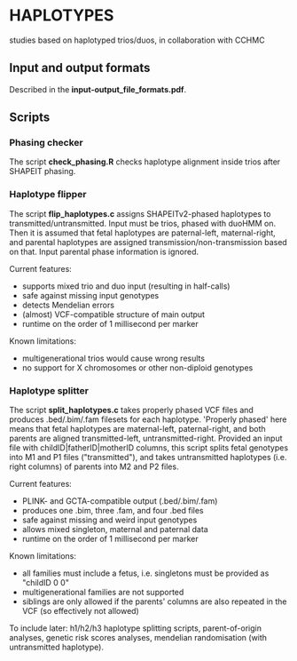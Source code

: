 # HAPLOTYPES
studies based on haplotyped trios/duos, in collaboration with CCHMC

## Input and output formats
Described in the **input-output_file_formats.pdf**.

## Scripts
### Phasing checker
The script **check_phasing.R** checks haplotype alignment inside trios after SHAPEIT phasing.

### Haplotype flipper
The script **flip_haplotypes.c** assigns SHAPEITv2-phased haplotypes to transmitted/untransmitted. Input must be trios, phased with duoHMM on. Then it is assumed that fetal haplotypes are paternal-left, maternal-right, and parental haplotypes are assigned transmission/non-transmission based on that. Input parental phase information is ignored.

Current features:
- supports mixed trio and duo input (resulting in half-calls)
- safe against missing input genotypes
- detects Mendelian errors
- (almost) VCF-compatible structure of main output
- runtime on the order of 1 millisecond per marker

Known limitations:
- multigenerational trios would cause wrong results  
- no support for X chromosomes or other non-diploid genotypes

### Haplotype splitter
The script **split_haplotypes.c** takes properly phased VCF files and produces .bed/.bim/.fam filesets for each haplotype.
'Properly phased' here means that fetal haplotypes are maternal-left, paternal-right, and both parents are aligned transmitted-left, untransmitted-right. Provided an input file with childID|fatherID|motherID columns, this script splits fetal genotypes into M1 and P1 files ("transmitted"), and takes untransmitted haplotypes (i.e. right columns) of parents into M2 and P2 files.

Current features:
- PLINK- and GCTA-compatible output (.bed/.bim/.fam)
- produces one .bim, three .fam, and four .bed files
- safe against missing and weird input genotypes
- allows mixed singleton, maternal and paternal data 
- runtime on the order of 1 millisecond per marker

Known limitations:
- all families must include a fetus, i.e. singletons must be provided as "childID 0 0"
- multigenerational families are not supported
- siblings are only allowed if the parents' columns are also repeated in the VCF (so effectively not allowed)

To include later: h1/h2/h3 haplotype splitting scripts, parent-of-origin analyses, genetic risk scores analyses, mendelian randomisation (with untransmitted haplotype).

